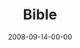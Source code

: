 ---
layout: message
category: message
series: "Core Strength"
title: "Bible"
date: 2008-09-14-00-00
message_id: 516
audio: "http://s3.amazonaws.com/crossroads-media/messages/audio/CoreStrength2.mp3"
audio-duration: "31:57"
notes-description: ""
notes: "http://s3.amazonaws.com/crossroads-media/documents/SN_09-13-14_08.pdf"
notes-title: "Core Strength&#58; Bible (Study Notes)"
program: "http://s3.amazonaws.com/crossroads-media/documents/0913_14Program.pdf"
description: "Brian Tome discusses how to build Core Strength through reading the bible."
video: "http://s3.amazonaws.com/crossroads-media/messages/video/CoreStrength2.mp4"
video-duration: "31:50"
video-image: "http://s3.amazonaws.com/crossroads-media/images/CoreStrength2-still.jpg"
explicit: false
---